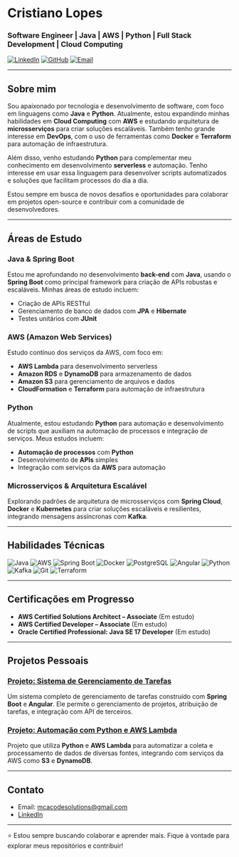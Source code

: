 # Cristiano Lopes

### Software Engineer | Java | AWS | Python | Full Stack Development | Cloud Computing

[![LinkedIn](https://img.shields.io/badge/-LinkedIn-blue?style=flat-square&logo=Linkedin&logoColor=white&link=https://www.linkedin.com/in/seu-perfil-linkedin/)](https://www.linkedin.com/in/seu-perfil-linkedin/)
[![GitHub](https://img.shields.io/badge/-GitHub-black?style=flat-square&logo=github&logoColor=white&link=https://github.com/seu-github)](https://github.com/seu-github)
[![Email](https://img.shields.io/badge/Email-mcacodesolutions@gmail.com-red?style=flat-square&logo=gmail&logoColor=white&link=mailto:mcacodesolutions@gmail.com)](mailto:mcacodesolutions@gmail.com)

---

## Sobre mim

Sou apaixonado por tecnologia e desenvolvimento de software, com foco em linguagens como **Java** e **Python**. Atualmente, estou expandindo minhas habilidades em **Cloud Computing** com **AWS** e estudando arquitetura de **microsserviços** para criar soluções escaláveis. Também tenho grande interesse em **DevOps**, com o uso de ferramentas como **Docker** e **Terraform** para automação de infraestrutura.

Além disso, venho estudando **Python** para complementar meu conhecimento em desenvolvimento **serverless** e automação. Tenho interesse em usar essa linguagem para desenvolver scripts automatizados e soluções que facilitam processos do dia a dia.

Estou sempre em busca de novos desafios e oportunidades para colaborar em projetos open-source e contribuir com a comunidade de desenvolvedores.

---

## Áreas de Estudo

### Java & Spring Boot
Estou me aprofundando no desenvolvimento **back-end** com **Java**, usando o **Spring Boot** como principal framework para criação de APIs robustas e escaláveis. Minhas áreas de estudo incluem:
- Criação de APIs RESTful
- Gerenciamento de banco de dados com **JPA** e **Hibernate**
- Testes unitários com **JUnit**

### AWS (Amazon Web Services)
Estudo contínuo dos serviços da AWS, com foco em:
- **AWS Lambda** para desenvolvimento serverless
- **Amazon RDS** e **DynamoDB** para armazenamento de dados
- **Amazon S3** para gerenciamento de arquivos e dados
- **CloudFormation** e **Terraform** para automação de infraestrutura

### Python
Atualmente, estou estudando **Python** para automação e desenvolvimento de scripts que auxiliam na automação de processos e integração de serviços. Meus estudos incluem:
- **Automação de processos** com **Python**
- Desenvolvimento de **APIs** simples
- Integração com serviços da **AWS** para automação

### Microsserviços & Arquitetura Escalável
Explorando padrões de arquitetura de microsserviços com **Spring Cloud**, **Docker** e **Kubernetes** para criar soluções escaláveis e resilientes, integrando mensagens assíncronas com **Kafka**.

---

## Habilidades Técnicas

![Java](https://img.shields.io/badge/Java-ED8B00?style=for-the-badge&logo=java&logoColor=white)
![AWS](https://img.shields.io/badge/Amazon_AWS-232F3E?style=for-the-badge&logo=amazon-aws&logoColor=white)
![Spring Boot](https://img.shields.io/badge/Spring_Boot-6DB33F?style=for-the-badge&logo=spring-boot&logoColor=white)
![Docker](https://img.shields.io/badge/Docker-2496ED?style=for-the-badge&logo=docker&logoColor=white)
![PostgreSQL](https://img.shields.io/badge/PostgreSQL-316192?style=for-the-badge&logo=postgresql&logoColor=white)
![Angular](https://img.shields.io/badge/Angular-DD0031?style=for-the-badge&logo=angular&logoColor=white)
![Python](https://img.shields.io/badge/Python-3776AB?style=for-the-badge&logo=python&logoColor=white)
![Kafka](https://img.shields.io/badge/Apache_Kafka-231F20?style=for-the-badge&logo=apache-kafka&logoColor=white)
![Git](https://img.shields.io/badge/Git-F05032?style=for-the-badge&logo=git&logoColor=white)
![Terraform](https://img.shields.io/badge/Terraform-623CE4?style=for-the-badge&logo=terraform&logoColor=white)

---

## Certificações em Progresso

- **AWS Certified Solutions Architect – Associate** (Em estudo)
- **AWS Certified Developer – Associate** (Em estudo)
- **Oracle Certified Professional: Java SE 17 Developer** (Em estudo)

---

## Projetos Pessoais

### [Projeto: Sistema de Gerenciamento de Tarefas](#)
Um sistema completo de gerenciamento de tarefas construído com **Spring Boot** e **Angular**. Ele permite o gerenciamento de projetos, atribuição de tarefas, e integração com API de terceiros.

### [Projeto: Automação com Python e AWS Lambda](#)
Projeto que utiliza **Python** e **AWS Lambda** para automatizar a coleta e processamento de dados de diversas fontes, integrando com serviços da AWS como **S3** e **DynamoDB**.

---

## Contato

- Email: [mcacodesolutions@gmail.com](mailto:mcacodesolutions@gmail.com)
- [LinkedIn](https://www.linkedin.com/in/cristianoprogrammer/)

---

⭐️ Estou sempre buscando colaborar e aprender mais. Fique à vontade para explorar meus repositórios e contribuir!
